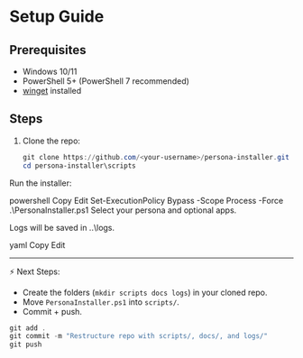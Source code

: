 # Setup Guide

## Prerequisites
- Windows 10/11
- PowerShell 5+ (PowerShell 7 recommended)
- [winget](https://learn.microsoft.com/en-us/windows/package-manager/winget/) installed

## Steps
1. Clone the repo:
   ```powershell
   git clone https://github.com/<your-username>/persona-installer.git
   cd persona-installer\scripts
Run the installer:

powershell
Copy
Edit
Set-ExecutionPolicy Bypass -Scope Process -Force
.\PersonaInstaller.ps1
Select your persona and optional apps.

Logs will be saved in ..\logs\.

yaml
Copy
Edit

---

⚡ Next Steps:  
- Create the folders (`mkdir scripts docs logs`) in your cloned repo.  
- Move `PersonaInstaller.ps1` into `scripts/`.  
- Commit + push.  

```powershell
git add .
git commit -m "Restructure repo with scripts/, docs/, and logs/"
git push